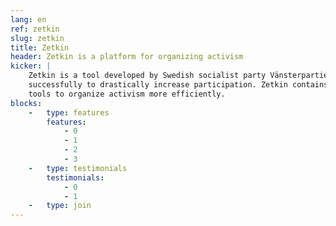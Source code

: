 ```yaml
---
lang: en
ref: zetkin
slug: zetkin
title: Zetkin
header: Zetkin is a platform for organizing activism
kicker: |
    Zetkin is a tool developed by Swedish socialist party Vänsterpartiet, used
    successfully to drastically increase participation. Zetkin contains several
    tools to organize activism more efficiently.
blocks:
    -   type: features
        features:
            - 0
            - 1
            - 2
            - 3
    -   type: testimonials
        testimonials:
            - 0
            - 1
    -   type: join
---
```

